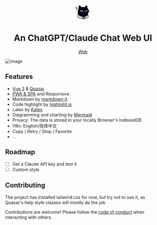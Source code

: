 <div align="center">
<img src="./public/logo.png" width="48" alt="icon"/>

<h1 align="center">An ChatGPT/Claude Chat Web UI</h1>

[Web](https://gptferry.com)
</div>

![image](https://github.com/chuoke/gptferry/assets/17611457/cbf9cc83-1477-491c-899f-0436eb63df06)


## Features

- [Vue 3](https://vuejs.org/) & [Quasar](https://quasar.dev/)
- [PWA & SPA](https://gptferry.com) and Responsive
- Markdown by [markdown-it](https://markdown-it.github.io/)
- Code highlight by [highlight.js](https://highlightjs.org/)
- Latex by [Katex](https://katex.org/)
- Diagramming and charting by [Mermaid](https://mermaid.js.org/)
- Privacy: The data is stored in your locally Browser's IndexedDB
- I18n: English/简体中文
- Copy / Retry / Stop / Favorite
- ...

## Roadmap

- [ ] Get a Claude API key and test it
- [ ] Custom style

## Contributing

The project has installed tailwind.css for now, but try not to use it, as Quasar's help style classes will mostly do the job.

Contributions are welcome! Please follow the [code of conduct](./CODE_OF_CONDUCT.md) when interacting with others.
